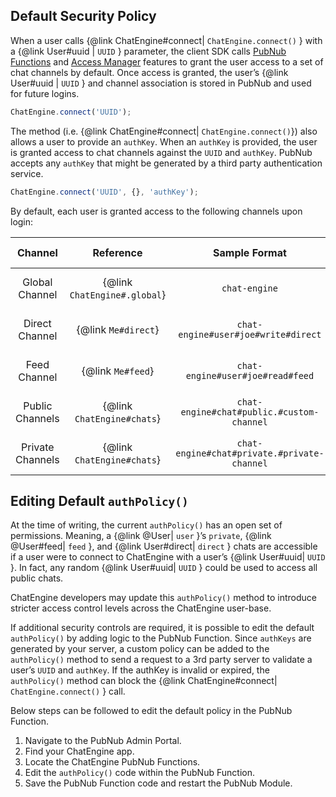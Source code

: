## Default Security Policy

When a user calls {@link ChatEngine#connect| ```ChatEngine.connect()``` } with a {@link User#uuid | ```UUID``` } parameter, the client SDK calls [PubNub Functions](https://www.pubnub.com/products/functions/) and [Access Manager](https://www.pubnub.com/tutorials/pubnub-access-manager/) features to grant the user access to a set of chat channels by default. Once access is granted, the user’s {@link User#uuid | ```UUID``` } and channel association is stored in PubNub and used for future logins.

```js
ChatEngine.connect('UUID');
```

The method (i.e. {@link ChatEngine#connect| ```ChatEngine.connect()```}) also allows a user to provide an ```authKey```. When an ```authKey``` is provided, the user is granted access to chat channels against the ```UUID``` and ```authKey```. PubNub accepts any ```authKey``` that might be generated by a third party authentication service.

```js
ChatEngine.connect('UUID', {}, 'authKey');
```

By default, each user is granted access to the following channels upon login:


| Channel | Reference      | Sample Format | Default Permissions |
|:-------:|:--------------:|:-------------:|:--------------------|
| Global Channel | {@link ```ChatEngine#.global```} | ```chat-engine``` | ```read```/```write``` access for all users. |
| Direct Channel | {@link ```Me#direct```} | ```chat-engine#user#joe#write#direct``` | ```read```/```write``` access for all users. |
| Feed Channel | {@link ```Me#feed```} | ```chat-engine#user#joe#read#feed``` | ```read```/```write``` access for all users. |
| Public Channels | {@link ```ChatEngine#chats```} | ```chat-engine#chat#public.#custom-channel``` | ```read```/```write``` access for all users. |
| Private Channels | {@link ```ChatEngine#chats```} | ```chat-engine#chat#private.#private-channel``` | ```read```/```write``` access for all users. |

## Editing Default ```authPolicy()```

At the time of writing, the current ```authPolicy()``` has an open set of permissions. Meaning, a {@link @User| ```user``` }’s ```private```, {@link @User#feed| ```feed``` }, and {@link User#direct| ```direct``` } chats are accessible if a user were to connect to ChatEngine with a user’s {@link User#uuid| ```UUID``` }. In fact, any random {@link User#uuid| ```UUID``` } could be used to access all public chats.

ChatEngine developers may update this ```authPolicy()``` method to introduce stricter access control levels across the ChatEngine user-base.

If additional security controls are required, it is possible to edit the default ```authPolicy()``` by adding logic to the PubNub Function. Since ```authKeys``` are generated by your server, a custom policy can be added to the ```authPolicy()``` method to send a request to a 3rd party server to validate a user’s ```UUID``` and ```authKey```. If the authKey is invalid or expired, the ```authPolicy()``` method can block the {@link ChatEngine#connect| ```ChatEngine.connect()``` } call.

Below steps can be followed to edit the default policy in the PubNub Function.
1. Navigate to the PubNub Admin Portal.
2. Find your ChatEngine app.
3. Locate the ChatEngine PubNub Functions.
4. Edit the ```authPolicy()``` code within the PubNub Function.
5. Save the PubNub Function code and restart the PubNub Module.
